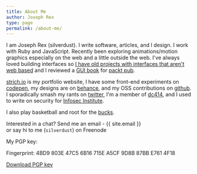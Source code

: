```yaml
---
title: About Me
author: Joseph Rex
type: page
permalink: /about-me/
---
```


I am <span itemprop="name">Joseph Rex</span> (<span itemprop="nickname">silverdust</span>). I write software, articles, and I design. I work with Ruby and JavaScript. Recently been exploring animations/motion graphics especially on the web and a little outside the web. I've always loved building interfaces so [I have old projects with interfaces that aren't web based][7] and I reviewed a [GUI book][19] for [packt pub][20].

<span itemprop="url">[strich.io][5]</span> is my portfolio website, I have some front-end experiments on [codepen][8], my designs are on [behance][9], and my OSS contributions on [github][10]. I sporadically smash my rants on [twitter][11], I'm a member of [dc414][12], and I used to write on security for [Infosec Institute][13].

I also play basketball and root for the [bucks][1].

Interested in a chat? <span data-email>Send me an email - {{ site.email }}</span> <br>or say hi to me (<code>silverdust</code>) on Freenode

My PGP key:

Fingerprint: 4BD9 803E 47C5 6B16 715E  A5CF 9D8B 87BB E761 4F18

[Download PGP key][3]

[1]: http://www.nba.com/bucks/
[3]: https://cdn.rawgit.com/bl4ckdu5t/bl4ckdu5t.github.io/source/_assets/joerex.asc "Get my PGP public key"
[5]: http://strich.io
[7]: http://josephrex.me/registron
[8]: http://codepen.io/bl4ckdu5t
[9]: http://behance.net/josephrexme
[10]: https://github.com/bl4ckdu5t
[11]: http://twitter.com/josephrexme
[12]: https://dc414.org/
[13]: http://resources.infosecinstitute.com/author/joseph-rex/
[19]:https://www.amazon.com/Python-Programming-Cookbook-Burkhard-Meier/dp/1785283758
[20]:https://www.packtpub.com
